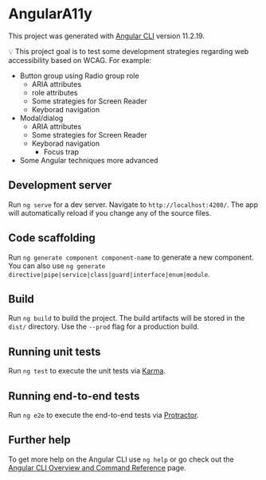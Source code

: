 # AngularA11y

This project was generated with [Angular CLI](https://github.com/angular/angular-cli) version 11.2.19.

💡 This project goal is to test some development strategies regarding web accessibility based on WCAG. For example:

- Button group using Radio group role
  - ARIA attributes
  - role attributes
  - Some strategies for Screen Reader
  - Keyborad navigation
- Modal/dialog
  - ARIA attributes
  - Some strategies for Screen Reader
  - Keyborad navigation
    - Focus trap
- Some Angular techniques more advanced

## Development server

Run `ng serve` for a dev server. Navigate to `http://localhost:4200/`. The app will automatically reload if you change any of the source files.

## Code scaffolding

Run `ng generate component component-name` to generate a new component. You can also use `ng generate directive|pipe|service|class|guard|interface|enum|module`.

## Build

Run `ng build` to build the project. The build artifacts will be stored in the `dist/` directory. Use the `--prod` flag for a production build.

## Running unit tests

Run `ng test` to execute the unit tests via [Karma](https://karma-runner.github.io).

## Running end-to-end tests

Run `ng e2e` to execute the end-to-end tests via [Protractor](http://www.protractortest.org/).

## Further help

To get more help on the Angular CLI use `ng help` or go check out the [Angular CLI Overview and Command Reference](https://angular.io/cli) page.
